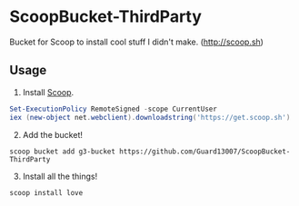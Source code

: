 # ScoopBucket-ThirdParty
Bucket for Scoop to install cool stuff I didn't make. (http://scoop.sh)

## Usage

1. Install [Scoop](http://scoop.sh/).
```powershell
Set-ExecutionPolicy RemoteSigned -scope CurrentUser
iex (new-object net.webclient).downloadstring('https://get.scoop.sh')
```

2. Add the bucket!
```
scoop bucket add g3-bucket https://github.com/Guard13007/ScoopBucket-ThirdParty
```

3. Install all the things!
```
scoop install love
```
